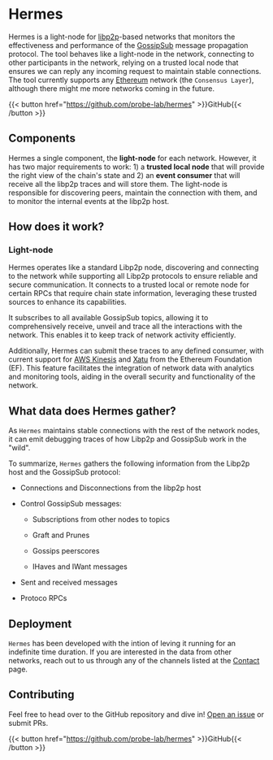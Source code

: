 # Hermes
Hermes is a light-node for [libp2p](https://libp2p.io/)-based networks that monitors the effectiveness and performance of the [GossipSub](https://docs.libp2p.io/concepts/pubsub/overview/) message propagation protocol. The tool behaves like a light-node in the network, connecting to other participants in the network, relying on a trusted local node that ensures we can reply any incoming request to maintain stable connections. The tool currently supports any [Ethereum](https://ethereum.org/en/) network (the `Consensus Layer`), although there might me more networks coming in the future.

{{< button href="https://github.com/probe-lab/hermes" >}}GitHub{{< /button >}}

## Components
Hermes a single component, the **light-node** for each network. However, it has two major requirements to work: 1) a **trusted local node** that will provide the right view of the chain's state and 2) an **event consumer** that will receive all the libp2p traces and will store them. The light-node is responsible for discovering peers, maintain the connection with them, and to monitor the internal events at the libp2p host.

## How does it work?

### Light-node
Hermes operates like a standard Libp2p node, discovering and connecting to the network while supporting all Libp2p protocols to ensure reliable and secure communication. It connects to a trusted local or remote node for certain RPCs that require chain state information, leveraging these trusted sources to enhance its capabilities.

It subscribes to all available GossipSub topics, allowing it to comprehensively receive, unveil and trace all the interactions with the network. This enables it to keep track of network activity efficiently.

Additionally, Hermes can submit these traces to any defined consumer, with current support for [AWS Kinesis](https://aws.amazon.com/kinesis/) and [Xatu](https://github.com/ethpandaops/xatu) from the Ethereum Foundation (EF). This feature facilitates the integration of network data with analytics and monitoring tools, aiding in the overall security and functionality of the network.

## What data does Hermes gather?
As `Hermes` maintains stable connections with the rest of the network nodes, it can emit debugging traces of how Libp2p and GossipSub work in the "wild". 

To summarize, `Hermes` gathers the following information from the Libp2p host and the GossipSub protocol:

- Connections and Disconnections from the libp2p host

- Control GossipSub messages:

    - Subscriptions from other nodes to topics

    - Graft and Prunes

    - Gossips peerscores 

    - IHaves and IWant messages

- Sent and received messages

- Protoco RPCs

## Deployment
`Hermes` has been developed with the intion of leving it running for an indefinite time duration. If you are interested in the data from other networks, reach out to us through any of the channels listed at the [Contact](/about/#contact) page.

## Contributing
Feel free to head over to the GitHub repository and dive in! [Open an issue](https://github.com/probe-lab/hermes) or submit PRs.

{{< button href="https://github.com/probe-lab/hermes" >}}GitHub{{< /button >}}
